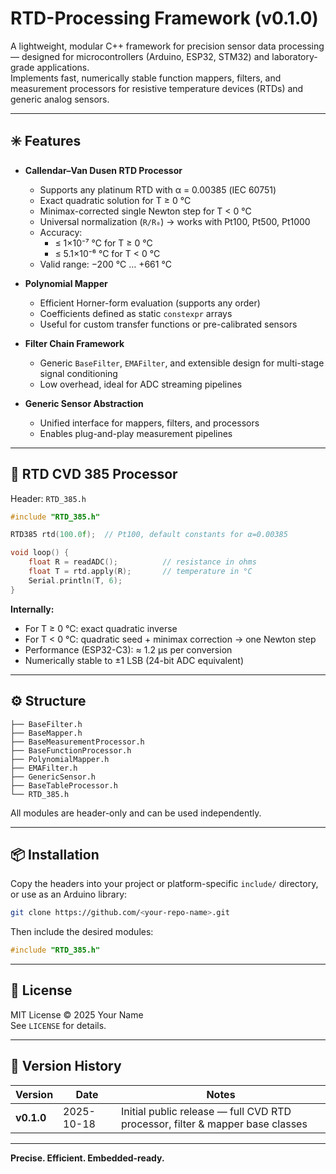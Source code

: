 # RTD-Processing Framework (v0.1.0)

A lightweight, modular C++ framework for precision sensor data processing — designed for microcontrollers (Arduino, ESP32, STM32) and laboratory-grade applications.  
Implements fast, numerically stable function mappers, filters, and measurement processors for resistive temperature devices (RTDs) and generic analog sensors.

---

## ✳️ Features

- **Callendar–Van Dusen RTD Processor**  
  - Supports any platinum RTD with α = 0.00385 (IEC 60751)  
  - Exact quadratic solution for T ≥ 0 °C  
  - Minimax-corrected single Newton step for T < 0 °C  
  - Universal normalization (`R/R₀`) → works with Pt100, Pt500, Pt1000  
  - Accuracy:  
    - ≤ 1×10⁻⁷ °C for T ≥ 0 °C  
    - ≤ 5.1×10⁻⁶ °C for T < 0 °C  
  - Valid range: −200 °C … +661 °C  

- **Polynomial Mapper**  
  - Efficient Horner-form evaluation (supports any order)  
  - Coefficients defined as static `constexpr` arrays  
  - Useful for custom transfer functions or pre-calibrated sensors  

- **Filter Chain Framework**  
  - Generic `BaseFilter`, `EMAFilter`, and extensible design for multi-stage signal conditioning  
  - Low overhead, ideal for ADC streaming pipelines  

- **Generic Sensor Abstraction**  
  - Unified interface for mappers, filters, and processors  
  - Enables plug-and-play measurement pipelines  

---

## 🧮 RTD CVD 385 Processor

Header: `RTD_385.h`

```cpp
#include "RTD_385.h"

RTD385 rtd(100.0f);  // Pt100, default constants for α=0.00385

void loop() {
    float R = readADC();          // resistance in ohms
    float T = rtd.apply(R);       // temperature in °C
    Serial.println(T, 6);
}
```

**Internally:**
- For T ≥ 0 °C: exact quadratic inverse  
- For T < 0 °C: quadratic seed + minimax correction → one Newton step  
- Performance (ESP32-C3): ≈ 1.2 µs per conversion  
- Numerically stable to ±1 LSB (24-bit ADC equivalent)

---

## ⚙️ Structure

```
├── BaseFilter.h
├── BaseMapper.h
├── BaseMeasurementProcessor.h
├── BaseFunctionProcessor.h
├── PolynomialMapper.h
├── EMAFilter.h
├── GenericSensor.h
├── BaseTableProcessor.h
└── RTD_385.h
```

All modules are header-only and can be used independently.

---

## 📦 Installation

Copy the headers into your project or platform-specific `include/` directory, or use as an Arduino library:

```bash
git clone https://github.com/<your-repo-name>.git
```

Then include the desired modules:

```cpp
#include "RTD_385.h"
```

---

## 🧾 License

MIT License © 2025 Your Name  
See `LICENSE` for details.

---

## 🧭 Version History

| Version | Date | Notes |
|----------|------|-------|
| **v0.1.0** | 2025-10-18 | Initial public release — full CVD RTD processor, filter & mapper base classes |

---

**Precise. Efficient. Embedded-ready.**
